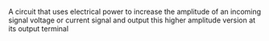 A circuit that uses electrical power to increase the amplitude of an incoming signal voltage or current signal and output this higher amplitude version at its output terminal